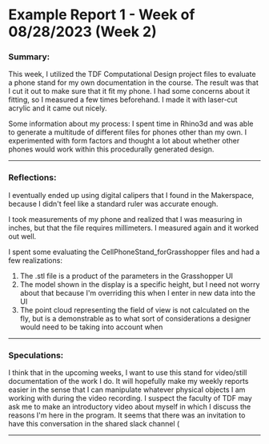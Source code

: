 # Example Report 1 - Week of 08/28/2023 (Week 2)

### Summary: 

This week, I utilized the TDF Computational Design project files to evaluate a phone stand for my own documentation in the course.
The result was that I cut it out to make sure that it fit my phone.  I had some concerns about it fitting, so I measured a few times beforehand.  I made it with laser-cut acrylic and it came out nicely.  

Some information about my process:
I spent time in Rhino3d and was able to generate a multitude of different files for phones other than my own.  I experimented with form factors and thought a lot about whether other phones would work within this procedurally generated design.  

---

### Reflections:

I eventually ended up using digital calipers that I found in the Makerspace, because I didn't feel like a standard ruler was accurate enough.

I took measurements of my phone and realized that I was measuring in inches, but that the file requires millimeters.  I measured again and it worked out well.

I spent some evaluating the CellPhoneStand_forGrasshopper files and had a few realizations:

1. The .stl file is a product of the parameters in the Grasshopper UI
2. The model shown in the display is a specific height, but I need not worry about that because I'm overriding this when I enter in new data into the UI
3. The point cloud representing the field of view is not calculated on the fly, but is a demonstrable as to what sort of considerations a designer would need to be taking into account when 

---

### Speculations:

I think that in the upcoming weeks, I want to use this stand for video/still documentation of the work I do.  It will hopefully make my weekly reports easier in the sense that I can manipulate whatever physical objects I am working with during the video recording.  I suspect the faculty of TDF may ask me to make an introductory video about myself in which I discuss the reasons I'm here in the program.  It seems that there was an invitation to have this conversation in the shared slack channel (

---
